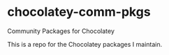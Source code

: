# chocolatey-comm-pkgs
Community Packages for Chocolatey

This is a repo for the Chocolatey packages I maintain.
